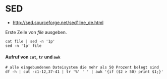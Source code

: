 # SED

- http://sed.sourceforge.net/sed1line_de.html

Erste Zeile von *file* ausgeben.

```
cat file | sed -n '1p'
sed -n '1p' file
``` 

#### Aufruf von `cut`, `tr` und `awk`

```
# alle eingebundenen Dateisystem die mehr als 50 Prozent belegt sind
df -h | cut -c1-12,37-41 | tr '%' ' ' | awk '{if ($2 > 50) print $1;}'
```
